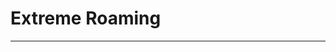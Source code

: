 <style>
  head {
    background-color: rgb(160, 183, 204);
  }
</style>
<!---# extremeroaming--->
<!---This will be a template from my blog--->
<!DOCTYPE HTML>
<HTML lang="en">
  <head>
    <meta charset="utf-8">
    <h1>Extreme Roaming</h1>
  </head>
  <hr>
  <body>
  <p></p>
  </body>
